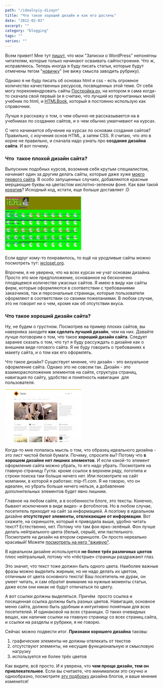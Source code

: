```yaml
---
path: "/idealnyiy-dizayn"
title: "Что такое хороший дизайн и как его достичь"
date: "2012-02-03"
excerpt: ""
category: "blogging"
tags: ""
series: ""
---
```


Всем привет! Мне тут [пишут](http://oriolo.ru/wordpress/optimizatsiya-zagolovkov-vidzhetov-v-shablone-wordpress/#comments "Оптимизация заголовков виджетов в шаблоне WordPress"), что мои "Записки о WordPress" непонятны читателям, которые только начинают осваивать сайтостроение. Что ж, исправляюсь. Теперь иногда я буду писать статьи, которые будут отмечены тегом "[новичку](http://oriolo.ru/tag/novichku/ "новичку")" (не вижу смысла заводить рубрику).

Однако я не буду писать об основах html и css - есть огромное количество качественных ресурсов, посвященных этой теме. От себя могу порекомендровать сайты [Постройка.ру](http://postroika.ru/ "Постройка"), на котором я сама когда-то скачала свой первый (и я считаю, что лучший из прочитанных мной) учебник по html, и [HTMLBook](http://htmlbook.ru/ "htmlbook"), который я постоянно использую как справочник.

Лучше я расскажу о том, о чем обычно не рассказывается на в учебниках по созданию сайтов, и о чем обычно умалчивают на курсах.

С чего начинается обучение на курсах по основам создания сайтов? Правильно, с изучения основ HTML, а затем CSS. Я считаю, что это в корне не правильно, и сначала надо узнать про **создание дизайна сайта**. И вот почему.

### Что  такое плохой дизайн сайта?

Выпускник подобных курсов, возомнив себя крутым специалистом, начинает один за другим делать сайты, которые даже хуже [моего первого сайта](http://oriolo.ru/lichnoe/estafeta-moy-pervyiy-sayt/ "Эстафета: мой первый сайт"). В особо запущенных случаях, добавляются красные мерцающие буквы на цветастом кислотно-зеленом фоне. Как вам такой [креатив](http://supercreativ.narod.ru/)? Исходный код, кстати, еще больше доставляет :D

![](images/screenshot_005-250x176.jpg "Ужасный сайт")

Если вдруг кому-то понравилось, то ещё на уродливые сайты можно посмотреть тут: [wcloset.org](http://wcloset.org).

Впрочем, я не уверена, что на всех курсах не учат основам дизайна. Просто это мое предположение, основанное на бесконечно плодящемся количестве ужасных сайтов. Я имею в виду как сайты фирм, которые оформляются в соответствии с требованиями заказчиков, так и персональные страницы, которые пользователи оформляют в соответствии со своими пожеланиями. В любом случае, это не говорит ни о чем, кроме как об отсутствии вкуса.

### Что такое хороший дизайн сайта?

Ну, не будем о грустном. Посмотрев на пример плохих сайтов, вы наверняка заходите **как сделать лучший дизайн**, чем на них. Давайте лучше поговорим о том, что такое **хороший дизайн сайта**. Следует заранее сказать о том, что тут я буду рассуждать о дизайне как о внешнем виде готового сайта. Я не буду говорить о требованиях к макету сайта, и о том как его оформлять.

Что такое дизайн? Существует мнение, что дизайн - это визуальное оформление сайта. Однако это не совсем так. Дизайн - это взаиморасположение элементов на сайте, структура страниц, навигация по сайту, удобство и понятность навигации  для пользователя.

![](images/screenshot_007-250x174.jpg "Очень красивый дизайн")

Когда-то мне попалась мысль о том, что образец идеального дизайна - это лист чистой белой бумаги. Почему, спросите вы? Потому что **в хорошем дизайне нет лишних элементов**. И если какой-то элемент оформления сайта можно убрать, то его надо убрать. Посмотрите на главную страницу Гугла: кроме ссылок в верхнем ряду, логотипа и строки поиска там больше ничего нет. Или посмотрите на сайт компании, в которой я работаю: mip-f1.com. Я не говорю, что он идеален, но убрать больше ничего нельзя, а добавление дополнительных элементов будет явно лишним.

Главное на любом сайте, а в особенности блоге, это тексты. Конечно, бывают исключения в виде видео- и фотоблогов. Но в любом случае, посетитель приходит на сайт за информацией. А поэтому в идеальном дизайне **отсутствуют элементы, отвлекающие от информации**. Вот скажите, на скриншоте, который я приводила выше, удобно читать текст? Естественно, нет. Потому что там фон ярко-зелёный. Фон лучше делать нейтрального цвета (белый, серый), или пастельного. Посмотрите на дизайн на втором скриншоте. Он просто нереально красивый! Можете [посмотреть на него "вживую"](http://themetrust.com/demos/clarity/ "Красивый дизайн").

В идеальном дизайне используется **не более трёх различных цветов** плюс нейтральный, потому что «пёстрые» страницы раздражают глаз.

Это значит, что текст тоже должен быть одного цвета. Наиболее важные фразы можно выделить жирным, но не надо делать их цветом, отличным от цвета основного текста! Ваш посетитель не дурак, он умеет читать, и сам обратит внимание на нужные моменты статьи, даже если они никак не будут отличаться по цвету.

А вот ссылки должны выделяться. Причём  просто ссылка и посещенная ссылка должны быть разных цветов. Навигация, основное меню сайта, должно быть удобным и интуитивно понятным для всех посетителей. И одинаковой на всех страницах. О таких очевидных вещах, как наличие ссылки на главную страницу со всех страниц сайта, и ссылки на разделы и рубрики, я не говорю.

Сейчас можно подвести итог. **Признаки хорошего дизайна** таковы:

1. графические элементы не должны отвлекать от текстов
2. отсутствуют элементы, не несущие функциональную и смысловую нагрузку
3. используется не более трёх цветов

Как видите, всё просто. И я уверена, что **чем проще дизайн, тем он привлекательнее**. Если вы считаете, что минимализм это скучно и однообразно, посмотрите [эту подборку](http://superdit.com/2010/08/31/25-favorite-clean-and-minimalist-blog-design/) дизайна блогов, и ваше мнение изменится!
